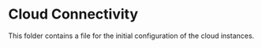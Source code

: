 # Cloud Connectivity

This folder contains a file for the initial configuration of the cloud instances.
